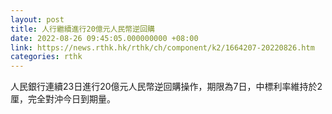```yaml
---
layout: post
title: 人行繼續進行20億元人民幣逆回購
date: 2022-08-26 09:45:05.000000000 +08:00
link: https://news.rthk.hk/rthk/ch/component/k2/1664207-20220826.htm
categories: rthk
---
```


人民銀行連續23日進行20億元人民幣逆回購操作，期限為7日，中標利率維持於2厘，完全對沖今日到期量。
